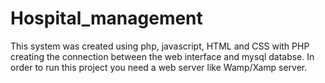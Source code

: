 # Hospital_management
This system was created using php, javascript, HTML and CSS with PHP creating the connection
between the web interface and mysql databse.
In order to run this project you need a web server like Wamp/Xamp server.
